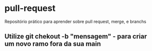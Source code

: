 # pull-request
Repositório prático para aprender sobre pull request, merge, e branchs

## Utilize git chekout -b "mensagem" - para criar um novo ramo fora da sua main

